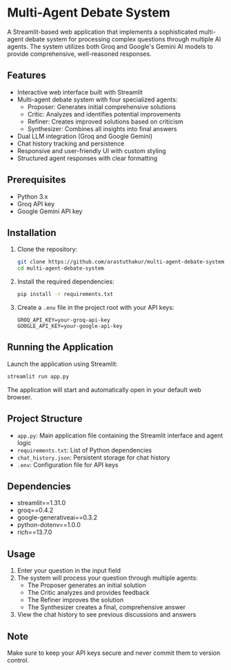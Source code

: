 # Multi-Agent Debate System

A Streamlit-based web application that implements a sophisticated multi-agent debate system for processing complex questions through multiple AI agents. The system utilizes both Groq and Google's Gemini AI models to provide comprehensive, well-reasoned responses.

## Features

- Interactive web interface built with Streamlit
- Multi-agent debate system with four specialized agents:
  - Proposer: Generates initial comprehensive solutions
  - Critic: Analyzes and identifies potential improvements
  - Refiner: Creates improved solutions based on criticism
  - Synthesizer: Combines all insights into final answers
- Dual LLM integration (Groq and Google Gemini)
- Chat history tracking and persistence
- Responsive and user-friendly UI with custom styling
- Structured agent responses with clear formatting

## Prerequisites

- Python 3.x
- Groq API key
- Google Gemini API key

## Installation

1. Clone the repository:

    ```bash
    git clone https://github.com/arastuthakur/multi-agent-debate-system
    cd multi-agent-debate-system
    ```

2. Install the required dependencies:

    ```bash
    pip install -r requirements.txt
    ```

3. Create a `.env` file in the project root with your API keys:

    ```plaintext
    GROQ_API_KEY=your-groq-api-key
    GOOGLE_API_KEY=your-google-api-key
    ```

## Running the Application

Launch the application using Streamlit:

```bash
streamlit run app.py
```

The application will start and automatically open in your default web browser.

## Project Structure

- `app.py`: Main application file containing the Streamlit interface and agent logic
- `requirements.txt`: List of Python dependencies
- `chat_history.json`: Persistent storage for chat history
- `.env`: Configuration file for API keys

## Dependencies

- streamlit==1.31.0
- groq==0.4.2
- google-generativeai==0.3.2
- python-dotenv==1.0.0
- rich==13.7.0

## Usage

1. Enter your question in the input field
2. The system will process your question through multiple agents:
   - The Proposer generates an initial solution
   - The Critic analyzes and provides feedback
   - The Refiner improves the solution
   - The Synthesizer creates a final, comprehensive answer
3. View the chat history to see previous discussions and answers

## Note

Make sure to keep your API keys secure and never commit them to version control.
